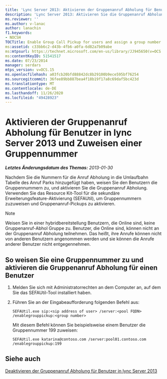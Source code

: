 ```yaml
---
title: 'Lync Server 2013: Aktivieren der Gruppenanruf Abholung für Benutzer und Zuweisen einer Gruppennummer'
description: 'Lync Server 2013: Aktivieren Sie die Gruppenanruf Abholung für Benutzer, und weisen Sie eine Gruppennummer zu.'
ms.reviewer: ''
ms.author: v-lanac
author: lanachin
f1.keywords:
- NOCSH
TOCTitle: Enable Group Call Pickup for users and assign a group number
ms:assetid: c33bb6c2-d43b-4fb6-a0fa-6d82a7b09abe
ms:mtpsurl: https://technet.microsoft.com/en-us/library/JJ945650(v=OCS.15)
ms:contentKeyID: 51541517
ms.date: 07/23/2014
manager: serdars
mtps_version: v=OCS.15
ms.openlocfilehash: a03fcb20bfd88842dc8b29100b9ece595bf76254
ms.sourcegitcommit: 36fee89bb887bea4f18b19f17a8c69daf5bc423d
ms.translationtype: MT
ms.contentlocale: de-DE
ms.lasthandoff: 11/26/2020
ms.locfileid: "49428923"
---
```

# <a name="enable-group-call-pickup-for-users-in-lync-server-2013-and-assign-a-group-number"></a>Aktivieren der Gruppenanruf Abholung für Benutzer in lync Server 2013 und Zuweisen einer Gruppennummer

<div data-xmlns="http://www.w3.org/1999/xhtml">

<div class="topic" data-xmlns="http://www.w3.org/1999/xhtml" data-msxsl="urn:schemas-microsoft-com:xslt" data-cs="https://msdn.microsoft.com/">

<div data-asp="https://msdn2.microsoft.com/asp">



</div>

<div id="mainSection">

<div id="mainBody">

<span> </span>

_**Letztes Änderungsdatum des Themas:** 2013-01-30_

Nachdem Sie die Nummern für die Anruf Abholung in die Umlaufbahn Tabelle des Anruf Parks hinzugefügt haben, weisen Sie den Benutzern die Gruppennummern zu, und aktivieren Sie die Gruppenanruf Abholung. Verwenden Sie das Resource Kit-Tool für die sekundäre Erweiterungsfeature-Aktivierung (SEFAUtil), um Gruppennummern zuzuweisen und Gruppenanruf-Pickups zu aktivieren.

<div>


> [!NOTE]  
> Weisen Sie in einer hybridbereitstellung Benutzern, die Online sind, keine Gruppenanruf-Abhol Gruppe zu. Benutzer, die Online sind, können nicht an der Gruppenanruf Abholung teilnehmen. Das heißt, ihre Anrufe können nicht von anderen Benutzern angenommen werden und sie können die Anrufe anderer Benutzer nicht entgegennehmen.



</div>

<div>

## <a name="to-assign-a-group-number-and-enable-group-call-pickup-for-a-user"></a>So weisen Sie eine Gruppennummer zu und aktivieren die Gruppenanruf Abholung für einen Benutzer

1.  Melden Sie sich mit Administratorrechten an dem Computer an, auf dem Sie das SEFAUtil-Tool installiert haben.

2.  Führen Sie an der Eingabeaufforderung folgenden Befehl aus:
    
        SEFAUtil.exe sip:<sip address of user> /server:<pool FQDN> /enablegrouppickup:<group number>
    
    Mit diesem Befehl können Sie beispielsweise einem Benutzer die Gruppennummer 199 zuweisen:
    
        SEFAUtil.exe katarina@contoso.com /server:pool01.contoso.com /enablegrouppickup:199 

</div>

<div>

## <a name="see-also"></a>Siehe auch


[Deaktivieren der Gruppenanruf Abholung für Benutzer in lync Server 2013](lync-server-2013-disable-group-call-pickup-for-users.md)  
  

</div>

</div>

<span> </span>

</div>

</div>

</div>

